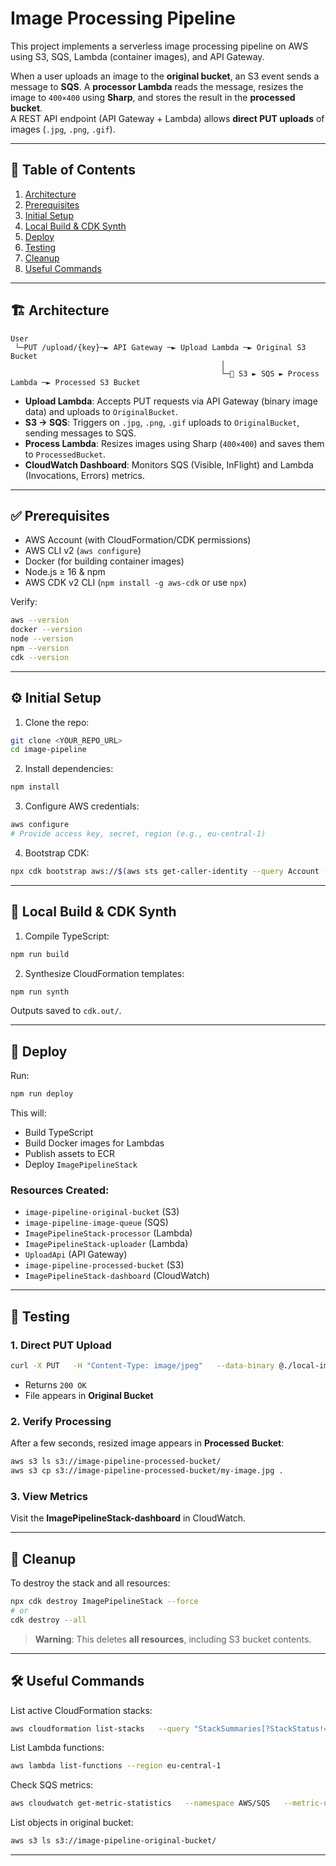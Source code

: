 # Image Processing Pipeline

This project implements a serverless image processing pipeline on AWS using S3, SQS, Lambda (container images), and API Gateway.

When a user uploads an image to the **original bucket**, an S3 event sends a message to **SQS**. A **processor Lambda** reads the message, resizes the image to `400×400` using **Sharp**, and stores the result in the **processed bucket**.  
A REST API endpoint (API Gateway + Lambda) allows **direct PUT uploads** of images (`.jpg`, `.png`, `.gif`).

---

## 📘 Table of Contents

1. [Architecture](#architecture)  
2. [Prerequisites](#prerequisites)  
3. [Initial Setup](#initial-setup)  
4. [Local Build & CDK Synth](#local-build--cdk-synth)  
5. [Deploy](#deploy)  
6. [Testing](#testing)  
7. [Cleanup](#cleanup)  
8. [Useful Commands](#useful-commands)  

---

## 🏗️ Architecture

```text
User
 └─PUT /upload/{key}─► API Gateway ─► Upload Lambda ─► Original S3 Bucket
                                               │
                                               └─📧 S3 ► SQS ► Process Lambda ─► Processed S3 Bucket
```

- **Upload Lambda**: Accepts PUT requests via API Gateway (binary image data) and uploads to `OriginalBucket`.
- **S3 → SQS**: Triggers on `.jpg`, `.png`, `.gif` uploads to `OriginalBucket`, sending messages to SQS.
- **Process Lambda**: Resizes images using Sharp (`400×400`) and saves them to `ProcessedBucket`.
- **CloudWatch Dashboard**: Monitors SQS (Visible, InFlight) and Lambda (Invocations, Errors) metrics.

---

## ✅ Prerequisites

- AWS Account (with CloudFormation/CDK permissions)  
- AWS CLI v2 (`aws configure`)  
- Docker (for building container images)  
- Node.js ≥ 16 & npm  
- AWS CDK v2 CLI (`npm install -g aws-cdk` or use `npx`)

Verify:

```bash
aws --version
docker --version
node --version
npm --version
cdk --version
```

---

## ⚙️ Initial Setup

1. Clone the repo:

```bash
git clone <YOUR_REPO_URL>
cd image-pipeline
```

2. Install dependencies:

```bash
npm install
```

3. Configure AWS credentials:

```bash
aws configure
# Provide access key, secret, region (e.g., eu-central-1)
```

4. Bootstrap CDK:

```bash
npx cdk bootstrap aws://$(aws sts get-caller-identity --query Account --output text)/eu-central-1
```

---

## 🧪 Local Build & CDK Synth

1. Compile TypeScript:

```bash
npm run build
```

2. Synthesize CloudFormation templates:

```bash
npm run synth
```

Outputs saved to `cdk.out/`.

---

## 🚀 Deploy

Run:

```bash
npm run deploy
```

This will:

- Build TypeScript
- Build Docker images for Lambdas
- Publish assets to ECR
- Deploy `ImagePipelineStack`

### Resources Created:

- `image-pipeline-original-bucket` (S3)  
- `image-pipeline-image-queue` (SQS)  
- `ImagePipelineStack-processor` (Lambda)  
- `ImagePipelineStack-uploader` (Lambda)  
- `UploadApi` (API Gateway)  
- `image-pipeline-processed-bucket` (S3)  
- `ImagePipelineStack-dashboard` (CloudWatch)

---

## 🔬 Testing

### 1. Direct PUT Upload

```bash
curl -X PUT   -H "Content-Type: image/jpeg"   --data-binary @./local-image.jpg   https://<api-id>.execute-api.eu-central-1.amazonaws.com/prod/upload/my-image.jpg
```

- Returns `200 OK`
- File appears in **Original Bucket**

### 2. Verify Processing

After a few seconds, resized image appears in **Processed Bucket**:

```bash
aws s3 ls s3://image-pipeline-processed-bucket/
aws s3 cp s3://image-pipeline-processed-bucket/my-image.jpg .
```

### 3. View Metrics

Visit the **ImagePipelineStack-dashboard** in CloudWatch.

---

## 🧹 Cleanup

To destroy the stack and all resources:

```bash
npx cdk destroy ImagePipelineStack --force
# or
cdk destroy --all
```

> **Warning**: This deletes **all resources**, including S3 bucket contents.

---

## 🛠️ Useful Commands

List active CloudFormation stacks:

```bash
aws cloudformation list-stacks   --query "StackSummaries[?StackStatus!='DELETE_COMPLETE'].{Name:StackName,Status:StackStatus}"
```

List Lambda functions:

```bash
aws lambda list-functions --region eu-central-1
```

Check SQS metrics:

```bash
aws cloudwatch get-metric-statistics   --namespace AWS/SQS   --metric-name ApproximateNumberOfMessagesVisible   --dimensions Name=QueueName,Value=image-pipeline-image-queue   --start-time $(date -u -d '5 minutes ago' +%Y-%m-%dT%H:%M:%SZ)   --end-time $(date -u +%Y-%m-%dT%H:%M:%SZ)   --period 60 --statistics Sum
```

List objects in original bucket:

```bash
aws s3 ls s3://image-pipeline-original-bucket/
```

---

